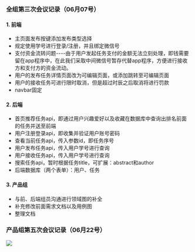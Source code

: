 ### 全组第三次会议记录（06月07号）

#### 1. 前端

- 主页面发布按键添加发布类型选择
- 规定使用学号进行登录/注册，并且绑定微信号
- 支付资金流转问题----由于用户发起任务支付的金额无法立刻处理，即钱需要留在app程序中，在此我们采取中间微信号暂存代替app程序，方便进行接收方和支付方的资金流动。
- 用户的发布任务详情页面改为可编辑页面，或添加跳转至可编辑页面
- 用户的接收任务可进行限时取消，但是超过时辰之后取消将进行罚款
- navbar固定

#### 2. 后端

- 首页推荐任务api，即通过用户兴趣爱好以及收藏在数据库中查询出排名前面的任务并送至前端
- 用户注册登录api，即收集并验证用户账号密码
- 查看当前任务api，传入参数id，即任务序号
- 用户发布任务api，传入用户学号进行查询
- 用户接收任务api，传入用户学号进行查询
- 搜索任务api，暂时根据任务title，可扩展：abstract和author
- 后端数据库（两个表单）：用户、任务

#### 3. 产品组

- 与前、后端组员沟通进行领域图的补全
- 补充修改前面需求文档以及用例图
- 整理文档

### 产品组第五次会议记录（06月22号）
![](https://github.com/sysucodingfarmers/MakeMoney/blob/master/doc/Meeting-Records/%E7%AC%AC%E4%BA%94%E6%AC%A1%E4%BC%9A%E8%AE%AE%E8%AE%B0%E5%BD%95.jpg)
